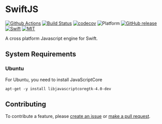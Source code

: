 # SwiftJS

[![Github Actions](https://github.com/SusanDoggie/SwiftJS/workflows/Builder/badge.svg)](https://github.com/SusanDoggie/SwiftJS/actions)
[![Build Status](https://travis-ci.com/SusanDoggie/SwiftJS.svg?branch=master)](https://travis-ci.com/SusanDoggie/SwiftJS)
[![codecov](https://codecov.io/gh/SusanDoggie/SwiftJS/branch/master/graph/badge.svg)](https://codecov.io/gh/SusanDoggie/SwiftJS)
![Platform](https://img.shields.io/badge/platform-macOS%20%7C%20iOS%20%7C%20Linux-lightgrey.svg?style=flat)
[![GitHub release](https://img.shields.io/github/release/SusanDoggie/SwiftJS.svg)](https://github.com/SusanDoggie/SwiftJS/releases)
[![Swift](https://img.shields.io/badge/swift-5.1-orange.svg?style=flat)](https://swift.org)
[![MIT](https://img.shields.io/badge/license-MIT-blue.svg?style=flat)](LICENSE)

A cross platform Javascript engine for Swift.

## System Requirements

### Ubuntu

For Ubuntu, you need to install JavaScriptCore

    apt-get -y install libjavascriptcoregtk-4.0-dev

## Contributing

To contribute a feature, please [create an issue](https://github.com/SusanDoggie/SwiftJS/issues/new) or [make a pull request](https://github.com/SusanDoggie/SwiftJS/compare).

